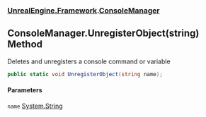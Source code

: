 ### [UnrealEngine.Framework](UnrealEngine_Framework.md 'UnrealEngine.Framework').[ConsoleManager](ConsoleManager.md 'UnrealEngine.Framework.ConsoleManager')
## ConsoleManager.UnregisterObject(string) Method
Deletes and unregisters a console command or variable  
```csharp
public static void UnregisterObject(string name);
```
#### Parameters
<a name='UnrealEngine_Framework_ConsoleManager_UnregisterObject(string)_name'></a>
`name` [System.String](https://docs.microsoft.com/en-us/dotnet/api/System.String 'System.String')  
  
